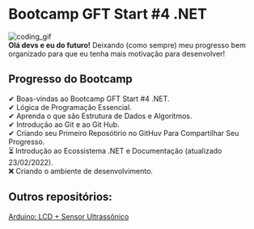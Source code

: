 # Bootcamp GFT Start #4 .NET

![coding_gif](https://media.giphy.com/media/26tn33aiTi1jkl6H6/giphy.gif)  
**Olá devs e eu do futuro!** Deixando (como sempre) meu progresso bem organizado para que eu tenha mais motivação para desenvolver!

## Progresso do Bootcamp
✔ Boas-vindas ao Bootcamp GFT Start #4 .NET.  
✔ Lógica de Programação Essencial.  
✔ Aprenda o que são Estrutura de Dados e Algoritmos.  
✔ Introdução ao Git e ao Git Hub.  
✔ Criando seu Primeiro Reposótirio no GitHuv Para Compartilhar Seu Progresso.  
⏳  Introdução ao Ecossistema .NET e Documentação  (atualizado 23/02/2022).  
❌ Criando o ambiente de desenvolvimento.  

## Outros repositórios:

[Arduino: LCD + Sensor Ultrassônico](https://github.com/otavio-paz/Arduino-LCD-Ultrassonico.git)
